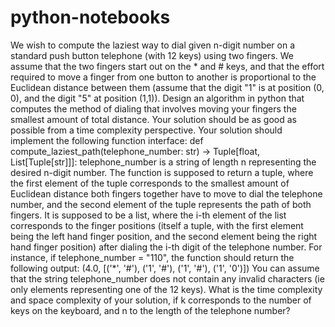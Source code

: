 # python-notebooks
We wish to compute the laziest way to dial given n-digit number on a standard push button telephone (with 12 keys) using two fingers. We assume that the two fingers start out on the * and # keys, and that the effort required to move a finger from one button to another is proportional to the Euclidean distance between them (assume that the digit "1" is at position (0, 0), and the digit "5" at position (1,1)). Design an algorithm in python that computes the method of dialing that involves moving your fingers the smallest amount of total distance. Your solution should be as good as possible from a time complexity perspective. Your solution should implement the following function interface: def compute_laziest_path(telephone_number: str) -> Tuple[float, List[Tuple[str]]]: telephone_number is a string of length n representing the desired n-digit number. The function is supposed to return a tuple, where the first element of the tuple corresponds to the smallest amount of Euclidean distance both fingers together have to move to dial the telephone number, and the second element of the tuple represents the path of both fingers. It is supposed to be a list, where the i-th element of the list corresponds to the finger positions (itself a tuple, with the first element being the left hand finger position, and the second element being the right hand finger position) after dialing the i-th digit of the telephone number. For instance, if telephone_number = "110", the function should return the following output: (4.0, [('*', '#'), ('1', '#'), ('1', '#'), ('1', '0')]) You can assume that the string telephone_number does not contain any invalid characters (ie only elements representing one of the 12 keys). What is the time complexity and space complexity of your solution, if k corresponds to the number of keys on the keyboard, and n to the length of the telephone number?

